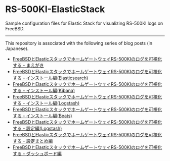 # RS-500KI-ElasticStack
Sample configuration files for Elastic Stack for visualizing RS-500KI logs on FreeBSD.

___

This repository is associated with the following series of blog posts (in Japanese).

- [FreeBSDとElasticスタックでホームゲートウェイRS-500KIのログを可視化する - まえがき](https://blog.c6h12o6.org/post/elastic-stack-hgw-visualization-intro/)
- [FreeBSDとElasticスタックでホームゲートウェイRS-500KIのログを可視化する - インストール編(Elasticsearch)](https://blog.c6h12o6.org/post/elastic-stack-hgw-visualization-install-es/)
- [FreeBSDとElasticスタックでホームゲートウェイRS-500KIのログを可視化する - インストール編(Kibana)](https://blog.c6h12o6.org/post/elastic-stack-hgw-visualization-install-kibana/)
- [FreeBSDとElasticスタックでホームゲートウェイRS-500KIのログを可視化する - インストール編(Logstash)](https://blog.c6h12o6.org/post/elastic-stack-hgw-visualization-install-logstash/)
- [FreeBSDとElasticスタックでホームゲートウェイRS-500KIのログを可視化する - インストール編(Beats)](https://blog.c6h12o6.org/post/elastic-stack-hgw-visualization-install-beats/)
- [FreeBSDとElasticスタックでホームゲートウェイRS-500KIのログを可視化する - 設定編(Logstash)](https://blog.c6h12o6.org/post/elastic-stack-hgw-visualization-config-logstash/)
- [FreeBSDとElasticスタックでホームゲートウェイRS-500KIのログを可視化する - 設定まとめ編](https://blog.c6h12o6.org/post/elastic-stack-hgw-visualization-config-summary/)
- [FreeBSDとElasticスタックでホームゲートウェイRS-500KIのログを可視化する - ダッシュボード編](https://blog.c6h12o6.org/post/elastic-stack-hgw-visualization-dashboard/)
